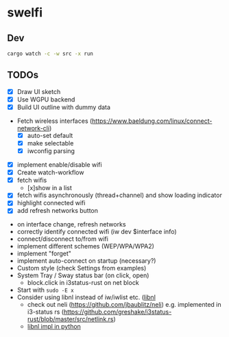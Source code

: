 # swelfi

## Dev

```bash
cargo watch -c -w src -x run
```

## TODOs

* [x] Draw UI sketch
* [x] Use WGPU backend
* [x] Build UI outline with dummy data
* Fetch wireless interfaces (https://www.baeldung.com/linux/connect-network-cli)
    * [x] auto-set default
    * [x] make selectable
    * [x] iwconfig parsing
* [x] implement enable/disable wifi
* [x] Create watch-workflow
* [x] fetch wifis
    * [x]show in a list
* [x] fetch wifis asynchronously (thread+channel) and show loading indicator
* [x] highlight connected wifi
* [x] add refresh networks button
* on interface change, refresh networks
* correctly identify connected wifi (iw dev $interface info)
* connect/disconnect to/from wifi
* implement different schemes (WEP/WPA/WPA2)
* implement "forget"
* implement auto-connect on startup (necessary?)
* Custom style (check Settings from examples)
* System Tray / Sway status bar (on click, open)
    * block.click in i3status-rust on net block
* Start with `sudo -E x`
* Consider using libnl instead of iw/iwlist etc. ([libnl](http://www.infradead.org/~tgr/libnl/)
    * check out neli (https://github.com/jbaublitz/neli) e.g. implemented in i3-status rs (https://github.com/greshake/i3status-rust/blob/master/src/netlink.rs)
    * [libnl impl in python](https://github.com/Robpol86/libnl/blob/master/example_scan_access_points.py)
